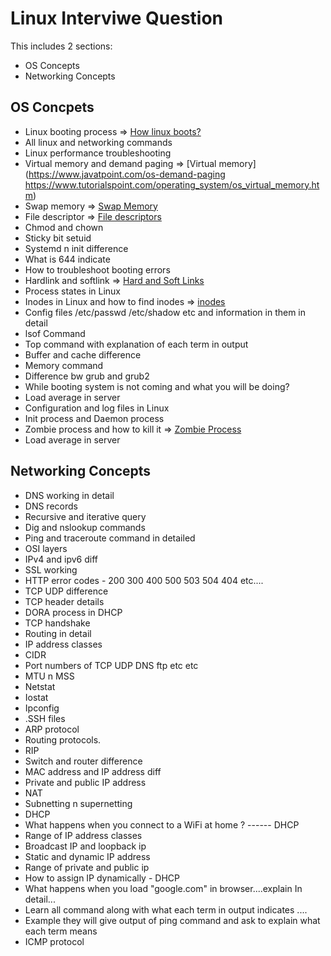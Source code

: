 # Linux Interviwe Question
This includes 2 sections:
* OS Concepts
* Networking Concepts

## OS Concpets
* Linux booting process => [How linux boots?](https://www.thegeekstuff.com/2011/02/linux-boot-process/)
* All linux and networking commands 
* Linux performance troubleshooting
* Virtual memory and demand paging => [Virtual memory](https://www.javatpoint.com/os-demand-paging https://www.tutorialspoint.com/operating_system/os_virtual_memory.htm)
* Swap memory => [Swap Memory](https://linuxhint.com/swap_memory_linux/) 
* File descriptor => [File descriptors](https://www.computerhope.com/jargon/f/file-descriptor.htm)
* Chmod and chown
* Sticky bit setuid 
* Systemd n init difference 
* What is 644 indicate 
* How to troubleshoot booting errors
* Hardlink and softlink => [Hard and Soft Links](https://www.geeksforgeeks.org/difference-between-hard-link-and-soft-link/)
* Process states in Linux
* Inodes in Linux and how to find inodes =>  [inodes](https://www.javatpoint.com/linux-inodes)
* Config files /etc/passwd /etc/shadow etc and information in them in detail
* lsof Command 
* Top command with explanation of each term in output
* Buffer and cache difference
* Memory command 
* Difference bw grub and grub2
* While booting system is not coming and what you will be doing?
* Load average in server
* Configuration and log files in Linux 
* Init process and Daemon process
* Zombie process and how to kill it => [Zombie Process](zombie-process.md) 
* Load average in server

## Networking Concepts
* DNS working in detail
* DNS records
* Recursive and iterative query 
* Dig and  nslookup commands 
* Ping and traceroute command in detailed
* OSI layers
* IPv4 and ipv6 diff
* SSL working
* HTTP error codes - 200 300 400 500 503 504 404 etc....
* TCP UDP difference
* TCP header details 
* DORA process in DHCP 
* TCP handshake
* Routing in detail
* IP address classes
* CIDR
* Port numbers of TCP UDP DNS ftp etc etc
* MTU n MSS
* Netstat
* Iostat 
* Ipconfig 
* .SSH files 
* ARP protocol
* Routing protocols.
* RIP
* Switch and router difference 
* MAC address and IP address diff
* Private and public IP address 
* NAT 
* Subnetting n supernetting
* DHCP
* What happens when you connect to a WiFi at home ?  ------ DHCP
* Range of IP address classes
* Broadcast IP and loopback ip
* Static and dynamic IP address 
* Range of private and public ip
* How to assign IP dynamically - DHCP 
* What happens when you load "google.com" in browser....explain In detail...
* Learn all command along with what each term in output indicates ....
* Example they will give output of ping command and ask to explain what each term means 
* ICMP protocol
